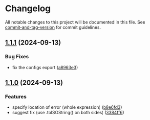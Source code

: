 # Changelog

All notable changes to this project will be documented in this file. See [commit-and-tag-version](https://github.com/absolute-version/commit-and-tag-version) for commit guidelines.

## [1.1.1](https://github.com/gabrielok/eslint-plugin-no-date-equality-check/compare/v1.1.0...v1.1.1) (2024-09-13)


### Bug Fixes

* fix the configs export ([a8963e3](https://github.com/gabrielok/eslint-plugin-no-date-equality-check/commit/a8963e3b71387301353a22749926c9efa7fbd1cf))

## [1.1.0](https://github.com/gabrielok/eslint-plugin-no-date-equality-check/compare/v1.0.1...v1.1.0) (2024-09-13)


### Features

* specify location of error (whole expression) ([b8e6fd3](https://github.com/gabrielok/eslint-plugin-no-date-equality-check/commit/b8e6fd3b3f6e977a4ee19b10d7618260e45d415e))
* suggest fix (use .toISOString() on both sides) ([3384ff6](https://github.com/gabrielok/eslint-plugin-no-date-equality-check/commit/3384ff6d38c45ebaf9a053bb2a6b6b1372d20a8e))
